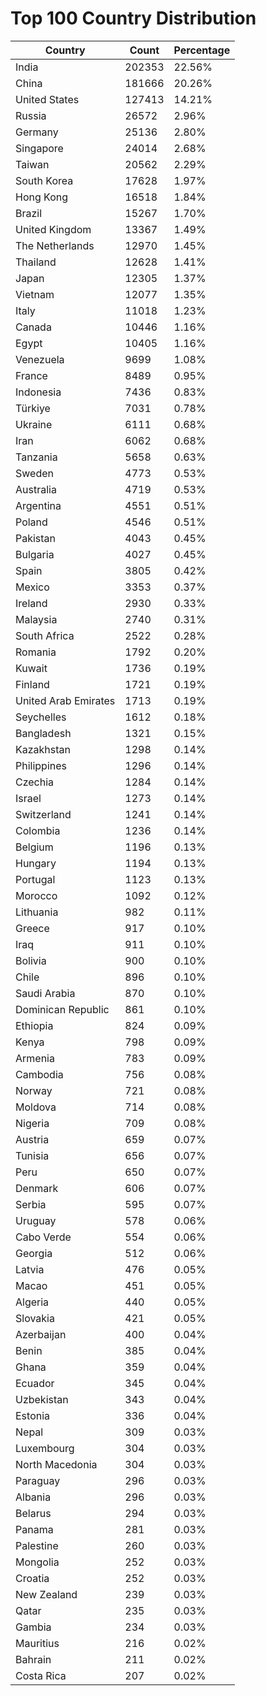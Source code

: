 # Top 100 Country Distribution
| Country | Count | Percentage |
|----|----|----|
| India | 202353 | 22.56% |
| China | 181666 | 20.26% |
| United States | 127413 | 14.21% |
| Russia | 26572 | 2.96% |
| Germany | 25136 | 2.80% |
| Singapore | 24014 | 2.68% |
| Taiwan | 20562 | 2.29% |
| South Korea | 17628 | 1.97% |
| Hong Kong | 16518 | 1.84% |
| Brazil | 15267 | 1.70% |
| United Kingdom | 13367 | 1.49% |
| The Netherlands | 12970 | 1.45% |
| Thailand | 12628 | 1.41% |
| Japan | 12305 | 1.37% |
| Vietnam | 12077 | 1.35% |
| Italy | 11018 | 1.23% |
| Canada | 10446 | 1.16% |
| Egypt | 10405 | 1.16% |
| Venezuela | 9699 | 1.08% |
| France | 8489 | 0.95% |
| Indonesia | 7436 | 0.83% |
| Türkiye | 7031 | 0.78% |
| Ukraine | 6111 | 0.68% |
| Iran | 6062 | 0.68% |
| Tanzania | 5658 | 0.63% |
| Sweden | 4773 | 0.53% |
| Australia | 4719 | 0.53% |
| Argentina | 4551 | 0.51% |
| Poland | 4546 | 0.51% |
| Pakistan | 4043 | 0.45% |
| Bulgaria | 4027 | 0.45% |
| Spain | 3805 | 0.42% |
| Mexico | 3353 | 0.37% |
| Ireland | 2930 | 0.33% |
| Malaysia | 2740 | 0.31% |
| South Africa | 2522 | 0.28% |
| Romania | 1792 | 0.20% |
| Kuwait | 1736 | 0.19% |
| Finland | 1721 | 0.19% |
| United Arab Emirates | 1713 | 0.19% |
| Seychelles | 1612 | 0.18% |
| Bangladesh | 1321 | 0.15% |
| Kazakhstan | 1298 | 0.14% |
| Philippines | 1296 | 0.14% |
| Czechia | 1284 | 0.14% |
| Israel | 1273 | 0.14% |
| Switzerland | 1241 | 0.14% |
| Colombia | 1236 | 0.14% |
| Belgium | 1196 | 0.13% |
| Hungary | 1194 | 0.13% |
| Portugal | 1123 | 0.13% |
| Morocco | 1092 | 0.12% |
| Lithuania | 982 | 0.11% |
| Greece | 917 | 0.10% |
| Iraq | 911 | 0.10% |
| Bolivia | 900 | 0.10% |
| Chile | 896 | 0.10% |
| Saudi Arabia | 870 | 0.10% |
| Dominican Republic | 861 | 0.10% |
| Ethiopia | 824 | 0.09% |
| Kenya | 798 | 0.09% |
| Armenia | 783 | 0.09% |
| Cambodia | 756 | 0.08% |
| Norway | 721 | 0.08% |
| Moldova | 714 | 0.08% |
| Nigeria | 709 | 0.08% |
| Austria | 659 | 0.07% |
| Tunisia | 656 | 0.07% |
| Peru | 650 | 0.07% |
| Denmark | 606 | 0.07% |
| Serbia | 595 | 0.07% |
| Uruguay | 578 | 0.06% |
| Cabo Verde | 554 | 0.06% |
| Georgia | 512 | 0.06% |
| Latvia | 476 | 0.05% |
| Macao | 451 | 0.05% |
| Algeria | 440 | 0.05% |
| Slovakia | 421 | 0.05% |
| Azerbaijan | 400 | 0.04% |
| Benin | 385 | 0.04% |
| Ghana | 359 | 0.04% |
| Ecuador | 345 | 0.04% |
| Uzbekistan | 343 | 0.04% |
| Estonia | 336 | 0.04% |
| Nepal | 309 | 0.03% |
| Luxembourg | 304 | 0.03% |
| North Macedonia | 304 | 0.03% |
| Paraguay | 296 | 0.03% |
| Albania | 296 | 0.03% |
| Belarus | 294 | 0.03% |
| Panama | 281 | 0.03% |
| Palestine | 260 | 0.03% |
| Mongolia | 252 | 0.03% |
| Croatia | 252 | 0.03% |
| New Zealand | 239 | 0.03% |
| Qatar | 235 | 0.03% |
| Gambia | 234 | 0.03% |
| Mauritius | 216 | 0.02% |
| Bahrain | 211 | 0.02% |
| Costa Rica | 207 | 0.02% |

